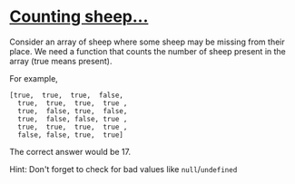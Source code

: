 # [Counting sheep...](https://www.codewars.com/kata/counting-sheep-dot-dot-dot "54edbc7200b811e956000556")

Consider an array of sheep where some sheep may be missing from their place. We need a function that counts the number of sheep present in the array (true means present).

For example,

```
[true,  true,  true,  false,
  true,  true,  true,  true ,
  true,  false, true,  false,
  true,  false, false, true ,
  true,  true,  true,  true ,
  false, false, true,  true]
```

The correct answer would be 17.

Hint: Don't forget to check for bad values like `null`/`undefined`
